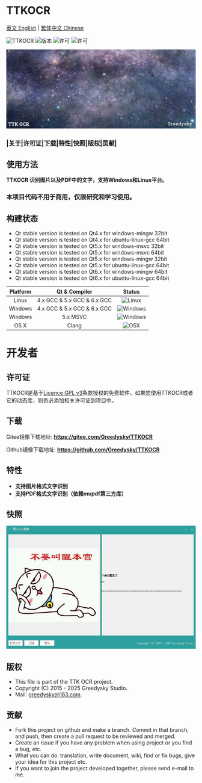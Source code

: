# TTKOCR
[英文 English](README.md) | [繁体中文 Chinese](README_tc.md)

![TTKOCR](https://img.shields.io/badge/Greedysky-TTKOCR-green.svg?style=flat-square)
![版本](https://img.shields.io/github/v/release/Greedysky/TTKOCR?style=flat-square&label=Version)
![许可](https://img.shields.io/badge/License-GPL%20V3-yellowgreen.svg?style=flat-square)
![许可](https://img.shields.io/badge/License-LGPL%20V3-yellow.svg?style=flat-square)

![徽标](TTKResource/logo_banner.png?raw=true)

### **|[关于](README_cn.md#使用方法)|[许可证](README_cn.md#许可证)|[下载](README_cn.md#下载)|[特性](README_cn.md#特性)|[快照](README_cn.md#快照)|[版权](README_cn.md#版权)|[贡献](README_cn.md#贡献)|**

使用方法
--------
**TTKOCR 识别图片以及PDF中的文字，支持Windows和Linux平台。**

### 本项目代码不用于商用，仅限研究和学习使用。

## 构建状态
 * Qt stable version is tested on Qt4.x for windows-mingw 32bit
 * Qt stable version is tested on Qt4.x for ubuntu-linux-gcc 64bit
 * Qt stable version is tested on Qt5.x for windows-msvc 32bit
 * Qt stable version is tested on Qt5.x for windows-msvc 64bit
 * Qt stable version is tested on Qt5.x for windows-mingw 32bit
 * Qt stable version is tested on Qt5.x for ubuntu-linux-gcc 64bit
 * Qt stable version is tested on Qt6.x for windows-mingw 64bit
 * Qt stable version is tested on Qt6.x for ubuntu-linux-gcc 64bit

| Platform | Qt & Compiler               | Status                                                                 |
| :---:    | :---:                       | :---:                                                                  |
| Linux    | 4.x GCC & 5.x GCC & 6.x GCC | ![Linux](https://img.shields.io/badge/build-passing-brightgreen.svg)   |
| Windows  | 4.x GCC & 5.x GCC & 6.x GCC | ![Windows](https://img.shields.io/badge/build-passing-brightgreen.svg) |
| Windows  | 5.x MSVC                    | ![Windows](https://img.shields.io/badge/build-passing-brightgreen.svg) |
| OS X     | Clang                       | ![OSX](https://img.shields.io/badge/build-unknown-lightgrey.svg)       |

# 开发者

许可证
--------
TTKOCR是基于[Licence GPL v3](LICENSE)条款授权的免费软件。如果您使用TTKOCR或者它的动态库，则务必添加相关许可证到项目中。

下载
--------
Gitee镜像下载地址: **<u>https://gitee.com/Greedysky/TTKOCR</u>**

Github镜像下载地址: **<u>https://github.com/Greedysky/TTKOCR</u>**

特性
--------
 * **支持图片格式文字识别**
 * **支持PDF格式文字识别（依赖mupdf第三方库）**

快照
--------
![事例](TTKResource/demo/demo.jpg?raw=true)

版权
--------
 * This file is part of the TTK OCR project.
 * Copyright (C) 2015 - 2025 Greedysky Studio.
 * Mail: greedysky@163.com.

贡献
--------
 * Fork this project on github and make a branch. Commit in that branch, and push, then create a pull request to be reviewed and merged.
 * Create an issue if you have any problem when using project or you find a bug, etc.
 * What you can do: translation, write document, wiki, find or fix bugs, give your idea for this project etc.
 * If you want to join the project developed together, please send e-mail to me.
